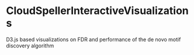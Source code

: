 # CloudSpellerInteractiveVisualizations
D3.js based visualizations on FDR and performance of the de novo motif discovery algorithm
